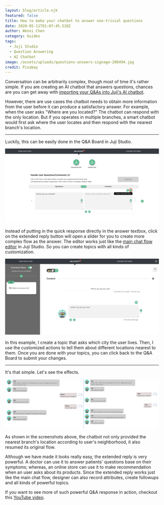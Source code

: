 ```yaml
---
layout: blog/article.njk
featured: false
title: How to make your chatbot to answer non-trivial questions
date: 2020-05-11T01:07:45.510Z
author: Wenxi Chen
category: Guides
tags:
  - Juji Studio
  - Question Answering
  - AI Chatbot
image: /assets/uploads/questions-answers-signage-208494.jpg
credit: Pixabay
---
```

Conversation can be arbitrarily complex, though most of time it's rather simple. If you are creating an AI chatbot that answers questions, chances are you can get away with [importing your Q&As into Juji's AI chatbot](https://juji.io/blog/building-a-smart-chatbot-in-a-few-minutes-to-answer-free-text-questions/). 

However, there are use cases the chatbot needs to obtain more information from the user before it can produce a satisfactory answer. For example, when the user asks "Where are you located?" The chatbot can respond with the only location. But if you operates in multiple branches, a smart chatbot would first ask where the user locates and then respond with the nearest branch's location.

---

Luckily, this can be easily done in the Q&A Board in Juji Studio.  

![Click on extended reply button to initiate your Q&A flow](/assets/uploads/screen-shot-2020-05-12-at-11.19.35-pm.png "Click on the extended reply button to create a flow to handle the question")

Instead of putting in the quick response directly in the answer textbox, click on the extended reply button will open a slider for you to create more complex flow as the answer. The editor works just like the [main chat flow editor](https://docs.juji.io/design/#customize-main-chat-flow) in Juji Studio. So you can create topics with all kinds of customization.

![Creating a topic to handle the question](/assets/uploads/screen-shot-2020-05-12-at-11.39.03-pm.png "Creating a topic to handle the question")

In this example, I create a topic that asks which city the user lives. Then, I use the customized actions to tell them about different locations nearest to them. Once you are done with your topics, you can click back to the Q&A Board to submit your changes.

---

It's that simple. Let's see the effects.

![The chatbot first checks the user's location, then provides the nearest branch's location](/assets/uploads/screen-shot-2020-05-12-at-11.54.45-pm.png "The chatbot first checks the user's location, then provides the nearest branch's location")

As shown in the screenshots above, the chatbot not only provided the nearest branch's location according to user's neighborhood, it also resumed its original flow.

Although we have made it looks really easy, the extended reply is very powerful. A doctor can use it to answer patients' questions base on their symptoms; whereas, an online store can use it to make recommendation when an user asks about its products. Since the extended reply works just like the main chat flow, designer can also record attributes, create followups and all kinds of powerful topics.

If you want to see more of such powerful Q&A response in action, checkout this [YouTube video](https://youtu.be/6kzST4vO_KU).